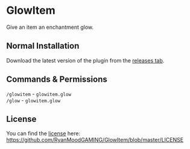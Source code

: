 # GlowItem

Give an item an enchantment glow.

## Normal Installation

Download the latest version of the plugin from the [releases tab](https://github.com/RyanMoodGAMING/GlowItem/releases).

## Commands & Permissions

`/glowitem` - `glowitem.glow`  
`/glow` - `glowitem.glow`  

## License

You can find the [license](https://github.com/RyanMoodGAMING/GlowItem/blob/master/LICENSE) here: https://github.com/RyanMoodGAMING/GlowItem/blob/master/LICENSE